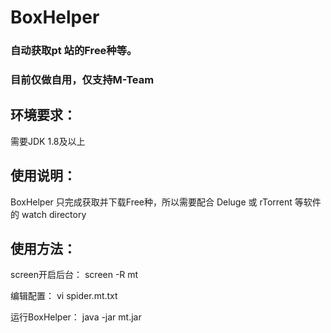 # BoxHelper
### 自动获取pt 站的Free种等。
### 目前仅做自用，仅支持M-Team

## 环境要求：
需要JDK 1.8及以上

## 使用说明：
BoxHelper 只完成获取并下载Free种，所以需要配合 Deluge 或 rTorrent 等软件的 watch directory

## 使用方法：
screen开启后台：
screen -R mt

编辑配置：
vi spider.mt.txt

运行BoxHelper：
java -jar mt.jar
